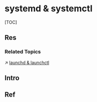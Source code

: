 # systemd & systemctl

[TOC]



## Res
### Related Topics
↗ [launchd & launchctl](../../../../Apple%20Operating%20Systems/macOS%20(Derived%20From%20UNIX%20Family)/🪓%20macOS%20CLI%20Software/Process%20Management/System%20Service%20Management/launchd%20&%20launchctl.md)



## Intro



## Ref
